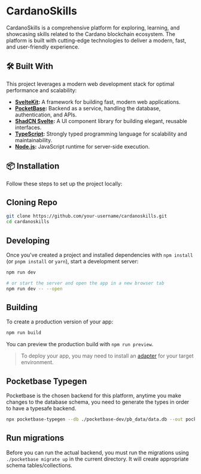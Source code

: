 # CardanoSkills

CardanoSkills is a comprehensive platform for exploring, learning, and showcasing skills related to the Cardano blockchain ecosystem. The platform is built with cutting-edge technologies to deliver a modern, fast, and user-friendly experience.

## 🛠️ Built With

This project leverages a modern web development stack for optimal performance and scalability:

- **[SvelteKit](https://kit.svelte.dev/):** A framework for building fast, modern web applications.
- **[PocketBase](https://pocketbase.io/):** Backend as a service, handling the database, authentication, and APIs.
- **[ShadCN Svelte](https://www.shadcn-svelte.com/):** A UI component library for building elegant, reusable interfaces.
- **[TypeScript](https://www.typescriptlang.org/):** Strongly typed programming language for scalability and maintainability.
- **[Node.js](https://nodejs.org/):** JavaScript runtime for server-side execution.

## 📦 Installation

Follow these steps to set up the project locally:

## Cloning Repo

```bash
git clone https://github.com/your-username/cardanoskills.git
cd cardanoskills
```

## Developing

Once you've created a project and installed dependencies with `npm install` (or `pnpm install` or `yarn`), start a development server:

```bash
npm run dev

# or start the server and open the app in a new browser tab
npm run dev -- --open
```

## Building

To create a production version of your app:

```bash
npm run build
```

You can preview the production build with `npm run preview`.

> To deploy your app, you may need to install an [adapter](https://kit.svelte.dev/docs/adapters) for your target environment.

## Pocketbase Typegen

Pocketbase is the chosen backend for this platform, anytime you make changes to the database schema, you need to generate the types in order to have a typesafe backend.

```bash
npx pocketbase-typegen --db ./pocketbase-dev/pb_data/data.db --out pocketbase-types.ts
```

## Run migrations

Before you can run the actual backend, you must run the migrations using `./pocketbase migrate up` in the current directory. It will create appropriate schema tables/collections.
